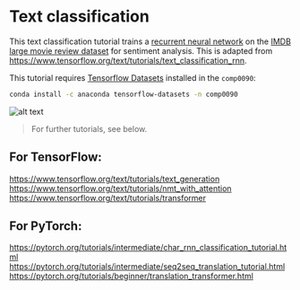 # Text classification
This text classification tutorial trains a [recurrent neural network](https://developers.google.com/machine-learning/glossary/#recurrent_neural_network) on the [IMDB large movie review dataset](http://ai.stanford.edu/~amaas/data/sentiment/) for sentiment analysis.
This is adapted from https://www.tensorflow.org/text/tutorials/text_classification_rnn.

This tutorial requires [Tensorflow Datasets](https://www.tensorflow.org/datasets) installed in the `comp0090`:
```bash
conda install -c anaconda tensorflow-datasets -n comp0090

```

<img src="https://www.tensorflow.org/text/tutorials/images/bidirectional.png" alt="alt text"/>


>For further tutorials, see below.


## For TensorFlow:
https://www.tensorflow.org/text/tutorials/text_generation  
https://www.tensorflow.org/text/tutorials/nmt_with_attention  
https://www.tensorflow.org/text/tutorials/transformer  


## For PyTorch:
https://pytorch.org/tutorials/intermediate/char_rnn_classification_tutorial.html  
https://pytorch.org/tutorials/intermediate/seq2seq_translation_tutorial.html  
https://pytorch.org/tutorials/beginner/translation_transformer.html  
